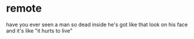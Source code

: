 remote
====

have you ever seen a man so dead inside he's got like that look on his face and it's like "it hurts to live"
